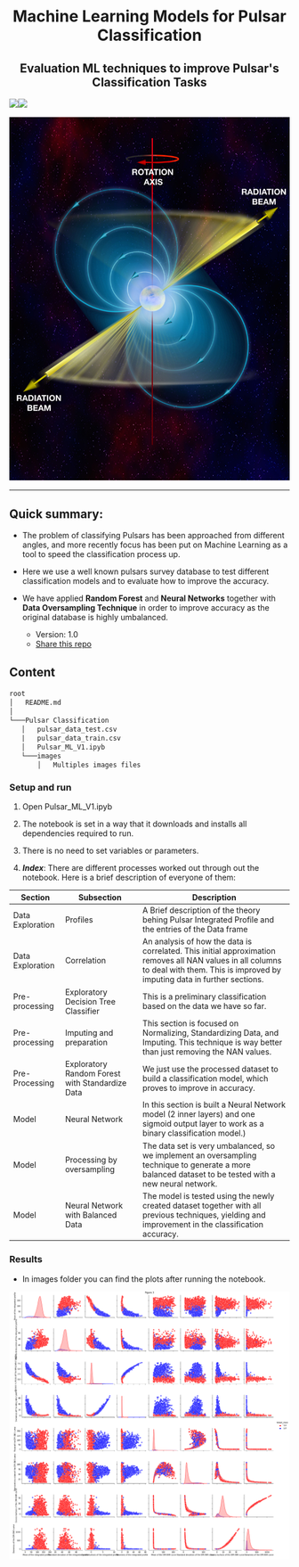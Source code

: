 <h1 align="center">Machine Learning Models for Pulsar Classification</h1>
<h2 align="center">Evaluation ML techniques to improve Pulsar's Classification Tasks</h2>

<img src="https://img.shields.io/badge/v1-mcmc-green" ><img src="https://img.shields.io/badge/python-3-yellowgreen" >


![Scheme](images/Pulsar_ML_V1.jpeg)

---




## Quick summary: ##

* The problem of classifying Pulsars has been approached from different angles, and more recently focus has been put on Machine Learning as a tool to speed the classification process up.

* Here we use a well known pulsars survey database to test different classification models and to evaluate how to improve the accuracy.

* We have applied **Random Forest** and **Neural Networks** together with **Data Oversampling Technique** in order to improve accuracy as the original database is highly umbalanced.


    - Version: 1.0
   -   [Share this repo](https://github.com/Jorgecardenas1/pulsar_classification_machine_learning)

## Content ##
```
root
│   README.md
│       
└───Pulsar Classification
   │   pulsar_data_test.csv
   |   pulsar_data_train.csv
   │   Pulsar_ML_V1.ipyb
   └───images
       │   Multiples images files
```

### Setup and run ###
1. Open Pulsar_ML_V1.ipyb
2. The notebook is set in a way that it downloads and installs all dependencies required to run.
3. There is no need to set variables or parameters. 

4. ***Index***:
There are different processes worked out through out the notebook. Here is a brief description of everyone of them:


| Section          | Subsection                                      | Description                                                                                                                                                                           |
|------------------|-------------------------------------------------|---------------------------------------------------------------------------------------------------------------------------------------------------------------------------------------|
| Data Exploration | Profiles                                        | A Brief description of the theory behing Pulsar Integrated Profile and the entries of the Data frame                                                                                  |
| Data Exploration | Correlation                                     | An analysis of how the data is correlated. This initial approximation removes all NAN values in all columns to deal with them. This is improved by imputing data in further sections. |
| Pre-processing   | Exploratory Decision Tree Classifier            | This is a preliminary classification based on the data we have so far.                                                                                                                |
| Pre-processing   | Imputing and preparation                        | This section is focused on Normalizing, Standardizing Data, and Imputing. This technique is way better than just removing the NAN values.                                             |
| Pre-Processing   | Exploratory Random Forest with Standardize Data | We just use the processed dataset to build a classification model, which proves to improve in accuracy.                                                                               |
| Model            | Neural Network                                  | In this section is built a Neural Network model (2 inner layers) and one sigmoid output layer to work as a binary classification model.)                                              |
| Model            | Processing by oversampling                      | The data set is very umbalanced, so we implement an oversampling technique to generate a more balanced dataset to be tested with a new neural network.                                |
| Model            | Neural Network with Balanced Data               | The model is tested using the newly created dataset together with all previous techniques, yielding and improvement in the classification accuracy.                                   |

### Results ###

* In images folder you can find the plots after running the notebook.


![Scheme](images/pairplot_umblanaced.png)